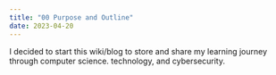 ```yaml
---
title: "00 Purpose and Outline"
date: 2023-04-20
---
```


<p> I decided to start this wiki/blog to store and share my learning journey through computer science.
technology, and cybersecurity. <p>


